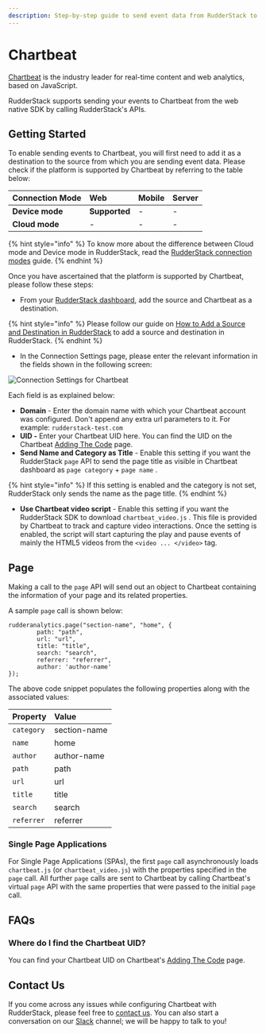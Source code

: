 ```yaml
---
description: Step-by-step guide to send event data from RudderStack to Chartbeat.
---
```


# Chartbeat

[Chartbeat](https://chartbeat.com/) is the industry leader for real-time content and web analytics, based on JavaScript.

RudderStack supports sending your events to Chartbeat from the web native SDK by calling RudderStack's APIs.

## Getting Started

To enable sending events to Chartbeat, you will first need to add it as a destination to the source from which you are sending event data. Please check if the platform is supported by Chartbeat by referring to the table below:

| **Connection Mode** | **Web** | **Mobile** | **Server** |
| :--- | :--- | :--- | :--- |
| **Device mode** | **Supported** | - | - |
| **Cloud mode** | - | - | - |

{% hint style="info" %}
To know more about the difference between Cloud mode and Device mode in RudderStack, read the [RudderStack connection modes](https://docs.rudderstack.com/get-started/rudderstack-connection-modes) guide.
{% endhint %}

Once you have ascertained that the platform is supported by Chartbeat, please follow these steps:

* From your [RudderStack dashboard](https://app.rudderlabs.com/), add the source and Chartbeat as a destination.

{% hint style="info" %}
Please follow our guide on [How to Add a Source and Destination in RudderStack](https://docs.rudderstack.com/how-to-guides/adding-source-and-destination-rudderstack) to add a source and destination in RudderStack.
{% endhint %}

* In the Connection Settings page, please enter the relevant information in the fields shown in the following screen:

![Connection Settings for Chartbeat](../../.gitbook/assets/image%20%2818%29.png)

 Each field is as explained below:

* **Domain** - Enter the domain name with which your Chartbeat account was configured. Don't append any extra url parameters to it. For example: `rudderstack-test.com`
* **UID -** Enter your Chartbeat UID here. You can find the UID on the Chartbeat [Adding The Code](https://chartbeat.com/docs/adding_the_code/) page.
* **Send Name and Category as Title** - Enable this setting if you want the RudderStack `page` API to send the page title as visible in Chartbeat dashboard as `page category` + `page name` .

{% hint style="info" %}
If this setting is enabled and the category is not set, RudderStack only sends the name as the page title.
{% endhint %}

* **Use Chartbeat video script** - Enable this setting if you want the RudderStack SDK to download `chartbeat_video.js` . This file is provided by Chartbeat to track and capture video interactions. Once the setting is enabled, the script will start capturing the play and pause events of mainly the HTML5 videos from the `<video ... </video>` tag.

## Page

Making a call to the `page` API will send out an object to Chartbeat containing the information of your page and its related properties. 

A sample `page` call is shown below:

```text
rudderanalytics.page("section-name", "home", {
        path: "path",
        url: "url",
        title: "title",
        search: "search",
        referrer: "referrer",
        author: 'author-name'
});
```

The above code snippet populates the following properties along with the associated values:

| Property | Value |
| :--- | :--- |
| `category` | section-name |
| `name` | home |
| `author` | author-name |
| `path` | path |
| `url` | url |
| `title` | title |
| `search` | search |
| `referrer` | referrer |

### Single Page Applications

For Single Page Applications \(SPAs\), the first `page` call asynchronously loads `chartbeat.js` \(or `chartbeat_video.js`\) with the properties specified in the `page` call. All further `page` calls are sent to Chartbeat by calling Chartbeat's virtual `page` API with the same properties that were passed to the initial `page` call.

## FAQs

### Where do I find the Chartbeat UID?

You can find your Chartbeat UID on Chartbeat's [Adding The Code](https://chartbeat.com/docs/adding_the_code/) page.

## Contact Us

If you come across any issues while configuring Chartbeat with RudderStack, please feel free to [contact us](mailto:%20docs@rudderstack.com). You can also start a conversation on our [Slack](https://resources.rudderstack.com/join-rudderstack-slack) channel; we will be happy to talk to you!

